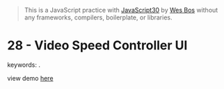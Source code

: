 > This is a JavaScript practice with [JavaScript30](https://javascript30.com/) by [Wes Bos](https://github.com/wesbos) without any frameworks, compilers, boilerplate, or libraries.

# 28 - Video Speed Controller UI
keywords: .

view demo [here](https://gnovo.github.io/JS30/28-Video_Speed_Controller_UI/index.html)